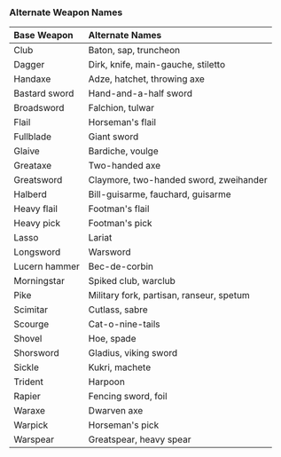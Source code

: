 ### Alternate Weapon Names

| Base Weapon | Alternate Names |
|:-|:-|
| Club | Baton, sap, truncheon |
| Dagger | Dirk, knife, main-gauche, stiletto |
| Handaxe | Adze, hatchet, throwing axe |
| Bastard sword | Hand-and-a-half sword |
| Broadsword | Falchion, tulwar |
| Flail | Horseman's flail |
| Fullblade | Giant sword |
| Glaive | Bardiche, voulge | 
| Greataxe | Two-handed axe |
| Greatsword | Claymore, two-handed sword, zweihander |
| Halberd | Bill-guisarme, fauchard, guisarme |
| Heavy flail | Footman's flail |
| Heavy pick | Footman's pick |
| Lasso | Lariat |
| Longsword | Warsword |
| Lucern hammer | Bec-de-corbin |
| Morningstar | Spiked club, warclub |
| Pike | Military fork, partisan, ranseur, spetum |
| Scimitar | Cutlass, sabre |
| Scourge | Cat-o-nine-tails |
| Shovel | Hoe, spade |
| Shorsword | Gladius, viking sword | 
| Sickle | Kukri, machete |
| Trident | Harpoon |
| Rapier | Fencing sword, foil |
| Waraxe | Dwarven axe |
| Warpick | Horseman's pick |
| Warspear | Greatspear, heavy spear |
